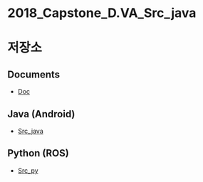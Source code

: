 # 2018_Capstone_D.VA_Src_java

# 저장소
## Documents
- [Doc](https://github.com/SMU-SE-Admin/2018_Capstone_D.VA_Doc.git)

## Java (Android)
- [Src_java](https://github.com/SMU-SE-Admin/2018_Capstone_D.VA_Src_java.git)

## Python (ROS)
- [Src_py](https://github.com/SMU-SE-Admin/2018_Capstone_D.VA_Src_py.git)